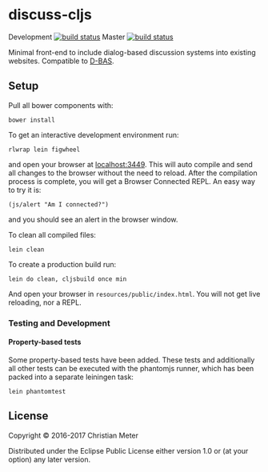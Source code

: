 # discuss-cljs

Development [![build status](https://gitlab.cs.uni-duesseldorf.de/project/discuss/badges/develop/build.svg)](https://gitlab.cs.uni-duesseldorf.de/project/peerfact/commits/develop)
Master [![build status](https://gitlab.cs.uni-duesseldorf.de/project/discuss/badges/master/build.svg)](https://gitlab.cs.uni-duesseldorf.de/project/peerfact/commits/master)

Minimal front-end to include dialog-based discussion systems into existing
websites. Compatible
to [D-BAS](https://gitlab.cs.uni-duesseldorf.de/project/dbas).


## Setup

Pull all bower components with:

    bower install

To get an interactive development environment run:

    rlwrap lein figwheel

and open your browser at [localhost:3449](http://localhost:3449/).
This will auto compile and send all changes to the browser without the
need to reload. After the compilation process is complete, you will
get a Browser Connected REPL. An easy way to try it is:

    (js/alert "Am I connected?")

and you should see an alert in the browser window.

To clean all compiled files:

    lein clean

To create a production build run:

    lein do clean, cljsbuild once min

And open your browser in `resources/public/index.html`. You will not
get live reloading, nor a REPL.

### Testing and Development

#### Property-based tests

Some property-based tests have been added. These tests and additionally all
other tests can be executed with the phantomjs runner, which has been packed
into a separate leiningen task:

    lein phantomtest

## License

Copyright © 2016-2017 Christian Meter

Distributed under the Eclipse Public License either version 1.0 or (at your
option) any later version.
